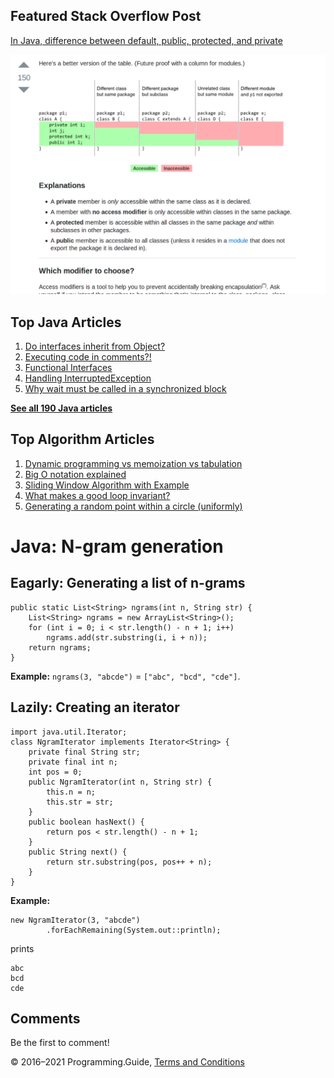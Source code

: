 



## Featured Stack Overflow Post

[In Java, difference between default, public, protected, and private](https://stackoverflow.com/a/33627846/276052)

[<img src="../images/so-featured-33627846.png" alt="StackOverflow screenshot thumbnail" class="screenshot" />](https://stackoverflow.com/a/33627846/276052)



## Top Java Articles

1.  [Do interfaces inherit from Object?](do-interfaces-inherit-from-object.html)
2.  [Executing code in comments?!](executing-code-in-comments.html)
3.  [Functional Interfaces](functional-interfaces.html)
4.  [Handling InterruptedException](handling-interrupted-exceptions.html)
5.  [Why wait must be called in a synchronized block](why-wait-must-be-in-synchronized.html)

[**See all 190 Java articles**](index.html)

## Top Algorithm Articles

1.  [Dynamic programming vs memoization vs tabulation](../dynamic-programming-vs-memoization-vs-tabulation.html)
2.  [Big O notation explained](../big-o-notation-explained.html)
3.  [Sliding Window Algorithm with Example](../sliding-window-example.html)
4.  [What makes a good loop invariant?](../what-makes-a-good-loop-invariant.html)
5.  [Generating a random point within a circle (uniformly)](../random-point-within-circle.html)

# Java: N-gram generation

## Eagarly: Generating a list of n-grams

    public static List<String> ngrams(int n, String str) {
        List<String> ngrams = new ArrayList<String>();
        for (int i = 0; i < str.length() - n + 1; i++)
            ngrams.add(str.substring(i, i + n));
        return ngrams;
    }

**Example:** `ngrams(3, "abcde")` = `["abc", "bcd", "cde"]`.

## Lazily: Creating an iterator

    import java.util.Iterator;
    class NgramIterator implements Iterator<String> {
        private final String str;
        private final int n;
        int pos = 0;
        public NgramIterator(int n, String str) {
            this.n = n;
            this.str = str;
        }
        public boolean hasNext() {
            return pos < str.length() - n + 1;
        }
        public String next() {
            return str.substring(pos, pos++ + n);
        }
    }

**Example:**

    new NgramIterator(3, "abcde")
            .forEachRemaining(System.out::println);

prints

    abc
    bcd
    cde

## Comments

Be the first to comment!

© 2016–2021 Programming.Guide, [Terms and Conditions](../terms-and-conditions.html)
